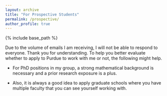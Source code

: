 ```yaml
---
layout: archive
title: "For Prospective Students"
permalink: /prospective/
author_profile: true
---
```

{% include base_path %}

Due to the volume of emails I am receiving, I will not be able to respond to everyone. Thank you for understanding. To help you better evaluate whether to apply to Purdue to work with me or not, the following might help. 

- For PhD positions in my group, a strong mathematical background is necessary and a prior research exposure is a plus. 

- Also, it is always a good idea to apply graduate schools where you have multiple faculty that you can see yourself working with. 
